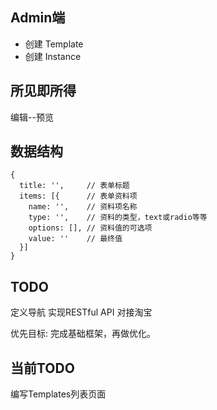 ## Admin端

+ 创建 Template
+ 创建 Instance

## 所见即所得
编辑--预览

## 数据结构

```
{
  title: '',     // 表单标题
  items: [{      // 表单资料项
    name: '',    // 资料项名称
    type: '',    // 资料的类型，text或radio等等
    options: [], // 资料值的可选项 
    value: ''    // 最终值
  }]
}
```

## TODO 
定义导航
实现RESTful API
对接淘宝

优先目标: 完成基础框架，再做优化。

## 当前TODO
编写Templates列表页面
